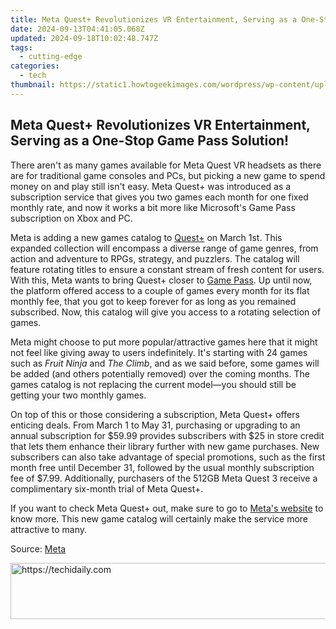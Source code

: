 ```yaml
---
title: Meta Quest+ Revolutionizes VR Entertainment, Serving as a One-Stop Game Pass Solution!
date: 2024-09-13T04:41:05.068Z
updated: 2024-09-18T10:02:48.747Z
tags:
  - cutting-edge
categories:
  - tech
thumbnail: https://static1.howtogeekimages.com/wordpress/wp-content/uploads/2024/01/53438127273_ef00efa517_o.jpg
---
```


## Meta Quest+ Revolutionizes VR Entertainment, Serving as a One-Stop Game Pass Solution!

There aren't as many games available for Meta Quest VR headsets as there are for traditional game consoles and PCs, but picking a new game to spend money on and play still isn't easy. Meta Quest+ was introduced as a subscription service that gives you two games each month for one fixed monthly rate, and now it works a bit more like Microsoft's Game Pass subscription on Xbox and PC.

 Meta is adding a new games catalog to [Quest+](https://extra-support.techidaily.com/updated-mastering-the-art-of-video-clarity-with-version-22-vce/) on March 1st. This expanded collection will encompass a diverse range of game genres, from action and adventure to RPGs, strategy, and puzzlers. The catalog will feature rotating titles to ensure a constant stream of fresh content for users. With this, Meta wants to bring Quest+ closer to [Game Pass](https://fox-info.techidaily.com/2024-approved-4-solutions-for-iphone-hdr-video-washed-out-in-premiere-pro/). Up until now, the platform offered access to a couple of games every month for its flat monthly fee, that you got to keep forever for as long as you remained subscribed. Now, this catalog will give you access to a rotating selection of games.

 Meta might choose to put more popular/attractive games here that it might not feel like giving away to users indefinitely. It's starting with 24 games such as _Fruit Ninja_ and _The Climb_, and as we said before, some games will be added (and others potentially removed) over the coming months. The games catalog is not replacing the current model—you should still be getting your two monthly games.

 On top of this or those considering a subscription, Meta Quest+ offers enticing deals. From March 1 to May 31, purchasing or upgrading to an annual subscription for $59.99 provides subscribers with $25 in store credit that lets them enhance their library further with new game purchases. New subscribers can also take advantage of special promotions, such as the first month free until December 31, followed by the usual monthly subscription fee of $7.99\. Additionally, purchasers of the 512GB Meta Quest 3 receive a complimentary six-month trial of Meta Quest+.

 If you want to check Meta Quest+ out, make sure to go to [Meta's website](https://www.meta.com/legal/quest/meta-quest-plus-terms/) to know more. This new game catalog will certainly make the service more attractive to many.

 Source: [Meta](https://www.meta.com/blog/quest/meta-quest-plus-new-games-catalog-vr-subscription-service/)

<ins class="adsbygoogle"
     style="display:block"
     data-ad-format="autorelaxed"
     data-ad-client="ca-pub-7571918770474297"
     data-ad-slot="1223367746"></ins>

<ins class="adsbygoogle"
     style="display:block"
     data-ad-client="ca-pub-7571918770474297"
     data-ad-slot="8358498916"
     data-ad-format="auto"
     data-full-width-responsive="true"></ins>



<!-- affiliate ads begin -->
<a href="https://ephamedtechinc.pxf.io/c/5597632/2136621/26400" target="_top" id="2136621">
  <img src="//a.impactradius-go.com/display-ad/26400-2136621" border="0" alt="https://techidaily.com" width="728" height="90"/>
</a>
<img height="0" width="0" src="https://ephamedtechinc.pxf.io/i/5597632/2136621/26400" style="position:absolute;visibility:hidden;" border="0" />
<!-- affiliate ads end -->

